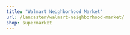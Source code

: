 ```yaml
---
title: "Walmart Neighborhood Market"
url: /lancaster/walmart-neighborhood-market/
shop: supermarket
---
```

